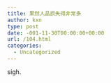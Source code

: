 ```yaml
---
title: 果然人品损失得非常多
author: kxn
type: post
date: -001-11-30T00:00:00+00:00
url: /104.html
categories:
  - Uncategorized
---
```


sigh.
